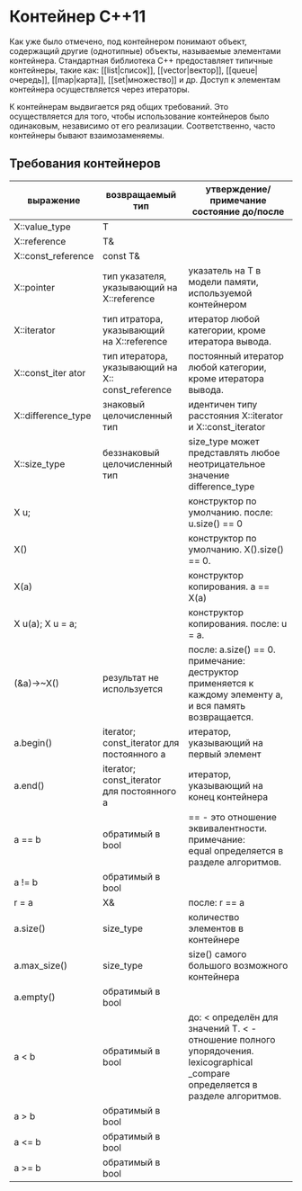 # Контейнер C++11 #

Как уже было отмечено, под контейнером понимают объект, содержащий другие (однотипные) объекты, называемые элементами контейнера. Стандартная библиотека С++ предоставляет типичные контейнеры, такие как: [[list|список]], [[vector|вектор]], [[queue|очередь]], [[map|карта]], [[set|множество]] и др. Доступ к элементам контейнера осуществляется через итераторы.
  
К контейнерам выдвигается ряд общих требований. Это осуществляется для того, чтобы
использование контейнеров было одинаковым, независимо от его реализации. Соответственно, часто контейнеры бывают взаимозаменяемы.

## Требования контейнеров ##

| **выражение**      | **возвращаемый тип**                              | **утверждение/примечание состояние до/после**                                                                                   |
| ------------------ | ------------------------------------------------- | ------------------------------------------------------------------------------------------------------------------------------- |
| X::value_type      | T                                                 |                                                                                                                                 |
| X::reference       | T&                                                |                                                                                                                                 |
| X::const_reference | const T&                                          |                                                                                                                                 |
| X::pointer         | тип указателя, указывающий на X::reference        | указатель на T в модели памяти, используемой контейнером                                                                        |
| X::iterator        | тип итратора, указывающий<br>на X::reference      | итератор любой категории, кроме итератора вывода.                                                                               |
| X::const_iter ator | тип итератора, указывающий на X:: const_reference | постоянный итератор любой категории, кроме итератора вывода.                                                                    |
| X::difference_type | знаковый целочисленный тип                        | идентичен типу расстояния X::iterator и X::const_iterator                                                                       |
| X::size_type       | беззнаковый целочисленный тип                     | size_type может представлять любое неотрицательное значение difference_type                                                     |
| X u;               |                                                   | конструктор по умолчанию. после: u.size() == 0                                                                                  |
| X()                |                                                   | конструктор по умолчанию. X().size() == 0.                                                                                      |
| X(a)               |                                                   | конструктор копирования. a == X(a)                                                                                              |
| X u(a); X u = a;   |                                                   | конструктор копирования. после: u = a.                                                                                          |
| (&a)->~X()         | результат не используется                         | после: a.size() == 0. примечание: деструктор применяется к каждому элементу a, и вся память возвращается.                       |
| a.begin()          | iterator; const_iterator для постоянного a        | итератор, указывающий на первый элемент                                                                                         |
| a.end()            | iterator; const_iterator<br>для постоянного a     | итератор, указывающий на конец контейнера                                                                                       |
| a == b             | обратимый в bool                                  | == - это отношение эквивалентности. примечание:<br>equal определяется в разделе алгоритмов.                                     |
| a != b             | обратимый в bool                                  |                                                                                                                                 |
| r = a              | X&                                                | после: r == a                                                                                                                   |
| a.size()           | size_type                                         | количество элементов в контейнере                                                                                               |
| a.max_size()       | size_type                                         | size() самого большого возможного контейнера                                                                                    |
| a.empty()          | обратимый в bool                                  |                                                                                                                                 |
| a < b              | обратимый в bool                                  | до: < определён для значений T. < - отношение полного упорядочения. lexicographical _compare определяется в разделе алгоритмов. |
| a > b              | обратимый в bool                                  |                                                                                                                                 |
| a <= b             | обратимый в bool                                  |                                                                                                                                 |
| a >= b             | обратимый в bool                                  |                                                                                                                                 |




